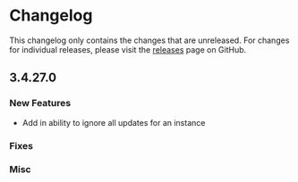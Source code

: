 # Changelog

This changelog only contains the changes that are unreleased. For changes for individual releases, please visit the
[releases](https://github.com/ATLauncher/ATLauncher/releases) page on GitHub.

## 3.4.27.0

### New Features
- Add in ability to ignore all updates for an instance

### Fixes

### Misc
